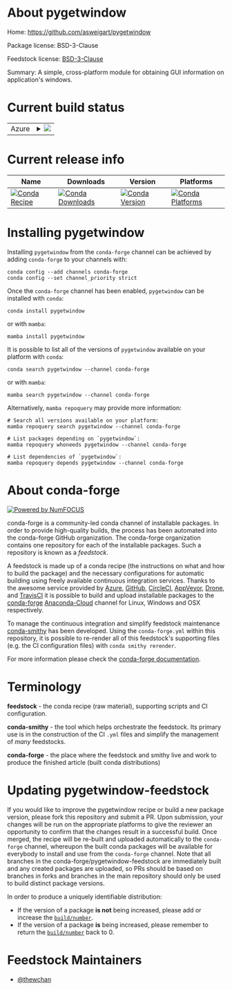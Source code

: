 About pygetwindow
=================

Home: https://github.com/asweigart/pygetwindow

Package license: BSD-3-Clause

Feedstock license: [BSD-3-Clause](https://github.com/conda-forge/pygetwindow-feedstock/blob/main/LICENSE.txt)

Summary: A simple, cross-platform module for obtaining GUI information on application's windows.

Current build status
====================


<table>
    
  <tr>
    <td>Azure</td>
    <td>
      <details>
        <summary>
          <a href="https://dev.azure.com/conda-forge/feedstock-builds/_build/latest?definitionId=17270&branchName=main">
            <img src="https://dev.azure.com/conda-forge/feedstock-builds/_apis/build/status/pygetwindow-feedstock?branchName=main">
          </a>
        </summary>
        <table>
          <thead><tr><th>Variant</th><th>Status</th></tr></thead>
          <tbody><tr>
              <td>osx_64_python3.10.____cpython</td>
              <td>
                <a href="https://dev.azure.com/conda-forge/feedstock-builds/_build/latest?definitionId=17270&branchName=main">
                  <img src="https://dev.azure.com/conda-forge/feedstock-builds/_apis/build/status/pygetwindow-feedstock?branchName=main&jobName=osx&configuration=osx_64_python3.10.____cpython" alt="variant">
                </a>
              </td>
            </tr><tr>
              <td>osx_64_python3.7.____cpython</td>
              <td>
                <a href="https://dev.azure.com/conda-forge/feedstock-builds/_build/latest?definitionId=17270&branchName=main">
                  <img src="https://dev.azure.com/conda-forge/feedstock-builds/_apis/build/status/pygetwindow-feedstock?branchName=main&jobName=osx&configuration=osx_64_python3.7.____cpython" alt="variant">
                </a>
              </td>
            </tr><tr>
              <td>osx_64_python3.8.____cpython</td>
              <td>
                <a href="https://dev.azure.com/conda-forge/feedstock-builds/_build/latest?definitionId=17270&branchName=main">
                  <img src="https://dev.azure.com/conda-forge/feedstock-builds/_apis/build/status/pygetwindow-feedstock?branchName=main&jobName=osx&configuration=osx_64_python3.8.____cpython" alt="variant">
                </a>
              </td>
            </tr><tr>
              <td>osx_64_python3.9.____cpython</td>
              <td>
                <a href="https://dev.azure.com/conda-forge/feedstock-builds/_build/latest?definitionId=17270&branchName=main">
                  <img src="https://dev.azure.com/conda-forge/feedstock-builds/_apis/build/status/pygetwindow-feedstock?branchName=main&jobName=osx&configuration=osx_64_python3.9.____cpython" alt="variant">
                </a>
              </td>
            </tr><tr>
              <td>win_64_python3.10.____cpython</td>
              <td>
                <a href="https://dev.azure.com/conda-forge/feedstock-builds/_build/latest?definitionId=17270&branchName=main">
                  <img src="https://dev.azure.com/conda-forge/feedstock-builds/_apis/build/status/pygetwindow-feedstock?branchName=main&jobName=win&configuration=win_64_python3.10.____cpython" alt="variant">
                </a>
              </td>
            </tr><tr>
              <td>win_64_python3.7.____cpython</td>
              <td>
                <a href="https://dev.azure.com/conda-forge/feedstock-builds/_build/latest?definitionId=17270&branchName=main">
                  <img src="https://dev.azure.com/conda-forge/feedstock-builds/_apis/build/status/pygetwindow-feedstock?branchName=main&jobName=win&configuration=win_64_python3.7.____cpython" alt="variant">
                </a>
              </td>
            </tr><tr>
              <td>win_64_python3.8.____cpython</td>
              <td>
                <a href="https://dev.azure.com/conda-forge/feedstock-builds/_build/latest?definitionId=17270&branchName=main">
                  <img src="https://dev.azure.com/conda-forge/feedstock-builds/_apis/build/status/pygetwindow-feedstock?branchName=main&jobName=win&configuration=win_64_python3.8.____cpython" alt="variant">
                </a>
              </td>
            </tr><tr>
              <td>win_64_python3.9.____cpython</td>
              <td>
                <a href="https://dev.azure.com/conda-forge/feedstock-builds/_build/latest?definitionId=17270&branchName=main">
                  <img src="https://dev.azure.com/conda-forge/feedstock-builds/_apis/build/status/pygetwindow-feedstock?branchName=main&jobName=win&configuration=win_64_python3.9.____cpython" alt="variant">
                </a>
              </td>
            </tr>
          </tbody>
        </table>
      </details>
    </td>
  </tr>
</table>

Current release info
====================

| Name | Downloads | Version | Platforms |
| --- | --- | --- | --- |
| [![Conda Recipe](https://img.shields.io/badge/recipe-pygetwindow-green.svg)](https://anaconda.org/conda-forge/pygetwindow) | [![Conda Downloads](https://img.shields.io/conda/dn/conda-forge/pygetwindow.svg)](https://anaconda.org/conda-forge/pygetwindow) | [![Conda Version](https://img.shields.io/conda/vn/conda-forge/pygetwindow.svg)](https://anaconda.org/conda-forge/pygetwindow) | [![Conda Platforms](https://img.shields.io/conda/pn/conda-forge/pygetwindow.svg)](https://anaconda.org/conda-forge/pygetwindow) |

Installing pygetwindow
======================

Installing `pygetwindow` from the `conda-forge` channel can be achieved by adding `conda-forge` to your channels with:

```
conda config --add channels conda-forge
conda config --set channel_priority strict
```

Once the `conda-forge` channel has been enabled, `pygetwindow` can be installed with `conda`:

```
conda install pygetwindow
```

or with `mamba`:

```
mamba install pygetwindow
```

It is possible to list all of the versions of `pygetwindow` available on your platform with `conda`:

```
conda search pygetwindow --channel conda-forge
```

or with `mamba`:

```
mamba search pygetwindow --channel conda-forge
```

Alternatively, `mamba repoquery` may provide more information:

```
# Search all versions available on your platform:
mamba repoquery search pygetwindow --channel conda-forge

# List packages depending on `pygetwindow`:
mamba repoquery whoneeds pygetwindow --channel conda-forge

# List dependencies of `pygetwindow`:
mamba repoquery depends pygetwindow --channel conda-forge
```


About conda-forge
=================

[![Powered by
NumFOCUS](https://img.shields.io/badge/powered%20by-NumFOCUS-orange.svg?style=flat&colorA=E1523D&colorB=007D8A)](https://numfocus.org)

conda-forge is a community-led conda channel of installable packages.
In order to provide high-quality builds, the process has been automated into the
conda-forge GitHub organization. The conda-forge organization contains one repository
for each of the installable packages. Such a repository is known as a *feedstock*.

A feedstock is made up of a conda recipe (the instructions on what and how to build
the package) and the necessary configurations for automatic building using freely
available continuous integration services. Thanks to the awesome service provided by
[Azure](https://azure.microsoft.com/en-us/services/devops/), [GitHub](https://github.com/),
[CircleCI](https://circleci.com/), [AppVeyor](https://www.appveyor.com/),
[Drone](https://cloud.drone.io/welcome), and [TravisCI](https://travis-ci.com/)
it is possible to build and upload installable packages to the
[conda-forge](https://anaconda.org/conda-forge) [Anaconda-Cloud](https://anaconda.org/)
channel for Linux, Windows and OSX respectively.

To manage the continuous integration and simplify feedstock maintenance
[conda-smithy](https://github.com/conda-forge/conda-smithy) has been developed.
Using the ``conda-forge.yml`` within this repository, it is possible to re-render all of
this feedstock's supporting files (e.g. the CI configuration files) with ``conda smithy rerender``.

For more information please check the [conda-forge documentation](https://conda-forge.org/docs/).

Terminology
===========

**feedstock** - the conda recipe (raw material), supporting scripts and CI configuration.

**conda-smithy** - the tool which helps orchestrate the feedstock.
                   Its primary use is in the construction of the CI ``.yml`` files
                   and simplify the management of *many* feedstocks.

**conda-forge** - the place where the feedstock and smithy live and work to
                  produce the finished article (built conda distributions)


Updating pygetwindow-feedstock
==============================

If you would like to improve the pygetwindow recipe or build a new
package version, please fork this repository and submit a PR. Upon submission,
your changes will be run on the appropriate platforms to give the reviewer an
opportunity to confirm that the changes result in a successful build. Once
merged, the recipe will be re-built and uploaded automatically to the
`conda-forge` channel, whereupon the built conda packages will be available for
everybody to install and use from the `conda-forge` channel.
Note that all branches in the conda-forge/pygetwindow-feedstock are
immediately built and any created packages are uploaded, so PRs should be based
on branches in forks and branches in the main repository should only be used to
build distinct package versions.

In order to produce a uniquely identifiable distribution:
 * If the version of a package **is not** being increased, please add or increase
   the [``build/number``](https://docs.conda.io/projects/conda-build/en/latest/resources/define-metadata.html#build-number-and-string).
 * If the version of a package **is** being increased, please remember to return
   the [``build/number``](https://docs.conda.io/projects/conda-build/en/latest/resources/define-metadata.html#build-number-and-string)
   back to 0.

Feedstock Maintainers
=====================

* [@thewchan](https://github.com/thewchan/)

